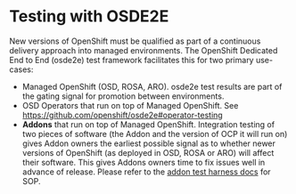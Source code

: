# **Testing with OSDE2E**    

New versions of OpenShift must be qualified as part of a continuous delivery approach into managed environments.  The OpenShift Dedicated End to End (osde2e) test framework facilitates this for two primary use-cases:
* Managed OpenShift (OSD, ROSA, ARO).  osde2e test results are part of the gating signal for promotion between environments.
* OSD Operators that run on top of Managed OpenShift. See https://github.com/openshift/osde2e#operator-testing
* **Addons** that run on top of Managed OpenShift.  Integration testing of two pieces of software (the Addon and the version of OCP it will run on) gives Addon owners the earliest possible signal as to whether newer versions of OpenShift (as deployed in OSD, ROSA or ARO) will affect their software.  This gives Addons owners time to fix issues well in advance of release. Please refer to the [addon test harness docs](https://github.com/openshift/osde2e-example-test-harness/blob/main/README.md) for SOP.


